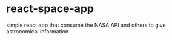 # react-space-app
simple react app that consume the NASA API and others to give astronomical information
